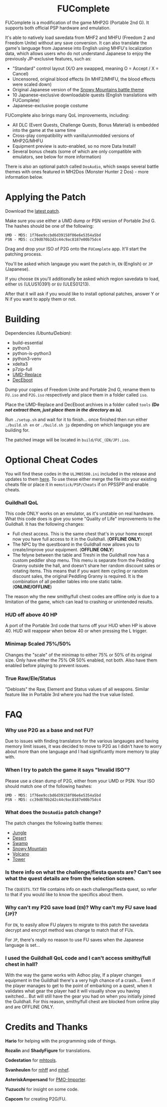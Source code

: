 <div align="center">
<h1>FUComplete</h1>
</div>

FUComplete is a modification of the game MHP2G (Portable 2nd G). It supports both official PSP hardware and emulation.

It's able to natively load savedata from MHF2 and MHFU (Freedom 2 and Freedom Unite) without any save conversion. It can also translate the game's language from Japanese into English using MHFU's localization data, which allows users who do not understand Japanese to enjoy the previously JP-exclusive features, such as:

* "Standard" control layout (X/O are swapped, meaning O = Accept / X = Cancel)
* Uncensored, original blood effects (In MHF2/MHFU, the blood effects were scaled down)
* Original Japanese version of the [Snowy Mountains battle theme](https://youtu.be/_8b8huJne1I)
* 10 Japanese-exclusive downloadable quests (English translations with FUComplete)
* Japanese-exclusive poogie costume

FUComplete also brings many QoL improvements, including:

* All DLC (Event Quests, Challenge Quests, Bonus Material) is embedded into the game at the same time
* Cross-play compatibility with vanilla/unmodded versions of MHP2G/MHFU
* Equipment preview is auto-enabled, so no more Data Install!
* Several bonus cheats (some of which are only compatible with emulators, see below for more information)

There is also an optional patch called `DosAudio`, which swaps several battle themes with ones featured in MH2Dos (Monster Hunter 2 Dos) - more information below.

# Applying the Patch

Download the [latest patch](https://github.com/FUComplete/Patch/releases/latest).

Make sure you use either a UMD dump or PSN version of Portable 2nd G. The hashes should be one of the following:

```
UMD - MD5: 1f76ee9ccbd6d39158f06e6e5354a5bd
PSN - MD5: cc39d070b2d2c44c9ac8187e00b75dc4
```

Drag and drop your ISO of P2G onto the `FUComplete` app. It'll start the patching process.

You'll be asked which langauge you want the patch in, `EN` (English) or `JP` (Japanese). 

If you choose `EN` you'll additionally be asked which region savedata to load, either `US` (ULUS10391) or `EU` (ULES01213). 

After that it will ask if you would like to install optional patches, answer Y or N if you want to apply them or not.

# Building

Dependencies *(Ubuntu/Debian)*:
* build-essential
* python3
* python-is-python3
* python3-venv
* xdelta3
* p7zip-full
* [UMD-Replace](https://www.romhacking.net/utilities/891/)
* [DecEboot](https://www.romhacking.net/utilities/1225/)

Dump your copies of Freedom Unite and Portable 2nd G, rename them to `FU.iso` and `P2G.iso` respectively and place them in a folder called `iso`.

Place the UMD-Replace and DecEboot archives in a folder called `tools` ***(Do not extract them, just place them in the directory as is)***.

Run `./setup.sh` and wait for it to finish... once finished then run either `./build.sh en` or `./build.sh jp` depending on which language you are building for.

The patched image will be located in `build/FUC_(EN/JP).iso`.


# Optional Cheat Codes

You will find these codes in the `ULJM05500.ini` included in the release and updates to them [here](https://github.com/FUComplete/Patch/wiki/Enhancements-and-BonusDLC). To use these either merge the file into your existing cheats file or place it in `memstick/PSP/Cheats` if on PPSSPP and enable cheats.

### Guildhall QoL

This code ONLY works on an emulator, as it's unstable on real hardware. What this code does is give you some "Quality of Life" improvements to the Guildhall. It has the following changes:

- Full chest access. This is the same chest that's in your home except now you have full access to it in the Guildhall. (**OFFLINE ONLY**)
- The NPC by the questboard in the Guildhall now allows you to create/improve your equipment. (**OFFLINE ONLY**)
- The felyne between the table and Treshi in the Guildhall now has a custom peddler shop menu. This menu is separate from the Peddling Granny outside the hall, and doesn't share her random discount sales or rotating items. This means that if you want item cycling or random discount sales, the original Peddling Granny is required. It is the combination of all peddler tables into one static table. (**ONLINE/OFFLINE**)

The reason why the new smithy/full chest codes are offline only is due to a limitation of the game, which can lead to crashing or unintended results.

### HUD off above 40 HP

A port of the Portable 3rd code that turns off your HUD when HP is above 40. HUD will reappear when below 40 or when pressing the L trigger.

### Minimap Scaled 75%/50%

Changes the "scale" of the minimap to either 75% or 50% of its original size. Only have either the 75% OR 50% enabled, not both. Also have them enabled before playing to prevent issues.

### True Raw/Ele/Status

"Debloats" the Raw, Element and Status values of all weapons. Similar feature like in Portable 3rd where you had the true value listed.

# FAQ

### Why use P2G as a base and not FU? 

Due to issues with finding translators for the various langauges and having memory limit issues, it was decided to move to P2G as I didn't have to worry about more than one language and I had significantly more memory to play with.

### When I try to patch the game it says "Invalid ISO"?

Please use a clean dump of P2G, either from your UMD or PSN. Your ISO should match one of the following hashes: 
```
UMD - MD5: 1f76ee9ccbd6d39158f06e6e5354a5bd
PSN - MD5: cc39d070b2d2c44c9ac8187e00b75dc4
```

### What does the `DosAudio` patch change?

The patch changes the following battle themes:
* [Jungle](https://youtu.be/wP1Tiq74gWs)
* [Desert](https://youtu.be/Hjf1QfiTBbY)
* [Swamp](https://youtu.be/ZRQT-QYB0_I)
* [Snowy Mountain](https://youtu.be/7T0Vp7okMhE)
* [Volcano](https://youtu.be/vHSCNxTjX1c)
* [Tower](https://youtu.be/f5ZNBm9EuEc)

### Is there info on what the challenge/fiesta quests are? Can't see what the quest details are from the selection screen.

The `CQUESTS.TXT` file contains info on each challenge/fiesta quest, so refer to that if you would like to know the specifics about them.

### Why can't my P2G save load (`EN`)? Why can't my FU save load (`JP`)?

For `EN`, to easily allow FU players to migrate to this patch the savedata decrypt and encrypt method was change to match that of FUs.

For `JP`, there's really no reason to use FU saves when the Japanese language is set... 

### I used the Guildhall QoL code and I can't access smithy/full chest in hall?

With the way the game works with Adhoc play, If a player changes equipment in the Guildhall there's a very high chance of a crash... Even if the player manages to get to the point of embarking on a quest, when it validates what gear the player had it will visually show you having switched... But will still have the gear you had on when you initially joined the Guildhall. For this reason, smithy/full chest are blocked from online play and are OFFLINE ONLY.

# Credits and Thanks

**Hario** for helping with the programming side of things.

**Rozalin** and **ShadyFigure** for translations.

**Codestation** for [mhtools](https://github.com/codestation/mhtools).

**Svanheulen** for [mhff](https://github.com/svanheulen/mhff) and [mhef](https://github.com/svanheulen/mhef).

**AsteriskAmpersand** for [PMO-Importer](https://github.com/AsteriskAmpersand/PMO-Importer).

**Yuzucchi** for insight on some code.

**Capcom** for creating P2G/FU.
